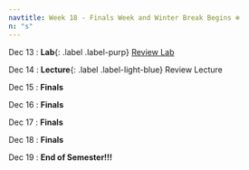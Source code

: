 ```yaml
---
navtitle: Week 18 - Finals Week and Winter Break Begins ❄️
n: "s"
---
```


Dec 13
: **Lab**{: .label .label-purp} [Review Lab](#)

Dec 14
: **Lecture**{: .label .label-light-blue} Review Lecture


Dec 15
: **Finals**



Dec 16
: **Finals**


Dec 17
: **Finals**


Dec 18
: **Finals**


Dec 19
: **End of Semester!!!**

